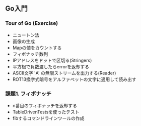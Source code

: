 ## Go入門

### Tour of Go (Exercise)
+ ニュートン法
+ 画像の生成
+ Mapの値をカウントする
+ フィボナッチ数列
+ IPアドレスをドットで区切る(Stringers)
+ 平方根で負数渡したらerrorを返却する
+ ASCII文字 'A' の無限ストリームを出力する(Reader)
+ ROT13換字式暗号をアルファベットの文字に適用して読み出す

### 課題1. フィボナッチ
+ n番目のフィボナッチを返却する
+ TableDrivenTestsを使ったテスト
+ fibするコマンドラインツールの作成
